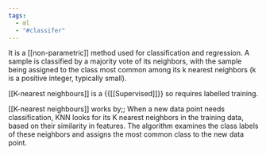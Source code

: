 ```yaml
---
tags:
  - ml
  - "#classifer"
---
```



It is a [[non-parametric]] method used for classification and regression. A sample is classified by a majority vote of its neighbors, with the sample being assigned to the class most common among its k nearest neighbors (k is a positive integer, typically small).

[[K-nearest neighbours]] is a {{[[Supervised]]}} so requires labelled training.
<!--SR:!2024-04-08,4,270-->

[[K-nearest neighbours]] works by;; When a new data point needs classification, KNN looks for its K nearest neighbors in the training data, based on their similarity in features. The algorithm examines the class labels of these neighbors and assigns the most common class to the new data point.
<!--SR:!2024-04-08,4,270-->